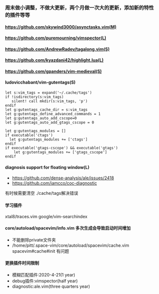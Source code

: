 ### 周末做小调整，不做大更新，两个月做一次大的更新，添加新的特性的插件等等

#### https://github.com/skywind3000/asynctasks.vim(M)
#### https://github.com/puremourning/vimspector(L)
#### https://github.com/AndrewRadev/tagalong.vim(S)
#### https://github.com/kyazdani42/highlight.lua(L)
#### https://github.com/gpanders/vim-medieval(S)
#### ludovicchabant/vim-gutentags(S)
```
let s:vim_tags = expand('~/.cache/tags')
if !isdirectory(s:vim_tags)
   silent! call mkdir(s:vim_tags, 'p')
endif
let g:gutentags_cache_dir = s:vim_tags
let g:gutentags_define_advanced_commands = 1
let g:gutentags_auto_add_cscope=0
let g:gutentags_auto_add_gtags_cscope = 0

let g:gutentags_modules = []
if executable('ctags')
  let g:gutentags_modules += ['ctags']
endif
if executable('gtags-cscope') && executable('gtags')
	let g:gutentags_modules += ['gtags_cscope']
endif
```

#### diagnosis support for floating window(L)
- https://github.com/dense-analysis/ale/issues/2418
- https://github.com/iamcco/coc-diagnostic



有时候需要清空 ./cache/tags解决错误

#### 学习插件
xtal8/traces.vim
google/vim-searchindex

#### core/autoload/spacevim/info.vim 多次生成会导致启动时间增加
- 不能删除private文件夹
- /home/pitt/.space-vim/core/autoload/spacevim/cache.vim  spacevim#cache#init
有问题

#### 更换插件时间限制
- 模糊匹配插件:2020-4-21(1 year)
- debug插件:vimspector(half year)
- diagnostic:ale.vim(three quarters year)

